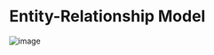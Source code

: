 # Entity-Relationship Model

![image](https://github.com/gaurigakhar/Library-Management-System_SQL/assets/44133116/4453320b-300f-4280-bb06-059dee39cf15)
